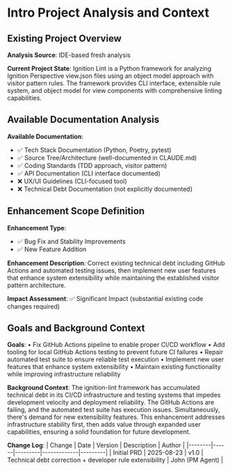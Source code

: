 # Intro Project Analysis and Context

## Existing Project Overview

**Analysis Source**: IDE-based fresh analysis

**Current Project State**: Ignition Lint is a Python framework for analyzing Ignition Perspective view.json files using an object model approach with visitor pattern rules. The framework provides CLI interface, extensible rule system, and object model for view components with comprehensive linting capabilities.

## Available Documentation Analysis

**Available Documentation**:
- ✅ Tech Stack Documentation (Python, Poetry, pytest)
- ✅ Source Tree/Architecture (well-documented in CLAUDE.md)
- ✅ Coding Standards (TDD approach, visitor pattern)
- ✅ API Documentation (CLI interface documented)
- ❌ UX/UI Guidelines (CLI-focused tool)
- ❌ Technical Debt Documentation (not explicitly documented)

## Enhancement Scope Definition

**Enhancement Type**:
- ✅ Bug Fix and Stability Improvements
- ✅ New Feature Addition

**Enhancement Description**: Correct existing technical debt including GitHub Actions and automated testing issues, then implement new user features that enhance system extensibility while maintaining the established visitor pattern architecture.

**Impact Assessment**: ✅ Significant Impact (substantial existing code changes required)

## Goals and Background Context

**Goals**:
• Fix GitHub Actions pipeline to enable proper CI/CD workflow
• Add tooling for local GitHub Actions testing to prevent future CI failures
• Repair automated test suite to ensure reliable test execution
• Implement new user features that enhance system extensibility
• Maintain existing functionality while improving infrastructure reliability

**Background Context**:
The ignition-lint framework has accumulated technical debt in its CI/CD infrastructure and testing systems that impedes development velocity and deployment reliability. The GitHub Actions are failing, and the automated test suite has execution issues. Simultaneously, there's demand for new extensibility features. This enhancement addresses infrastructure stability first, then adds value through expanded user capabilities, ensuring a solid foundation for future development.

**Change Log**:
| Change | Date | Version | Description | Author |
|--------|------|---------|-------------|---------|
| Initial PRD | 2025-08-23 | v1.0 | Technical debt correction + developer rule extensibility | John (PM Agent) |
